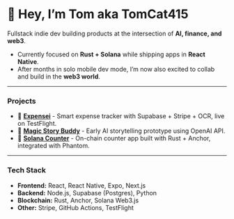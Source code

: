 # 👋 Hey, I’m Tom aka TomCat415

Fullstack indie dev building products at the intersection of **AI, finance, and web3**.  

- Currently focused on **Rust + Solana** while shipping apps in **React Native**.  
- After months in solo mobile dev mode, I’m now also excited to collab and build in the **web3 world**.

---

### Projects
- 📱 [**Expensei**](https://github.com/TomCat-415/ExpenseiMobile-Public) - Smart expense tracker with Supabase + Stripe + OCR, live on TestFlight.  
- 🌈 [**Magic Story Buddy**](https://msbtest1.vercel.app) - Early AI storytelling prototype using OpenAI API.  
- 🔢 [**Solana Counter**](https://github.com/TomCat-415/counter-demo) - On-chain counter app built with Rust + Anchor, integrated with Phantom.   

---

### Tech Stack
- **Frontend:** React, React Native, Expo, Next.js  
- **Backend:** Node.js, Supabase (Postgres), Python  
- **Blockchain:** Rust, Anchor, Solana Web3.js  
- **Other:** Stripe, GitHub Actions, TestFlight 

